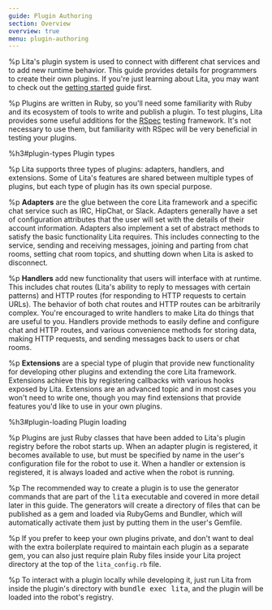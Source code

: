 ```yaml
---
guide: Plugin Authoring
section: Overview
overview: true
menu: plugin-authoring
---
```


%p Lita's plugin system is used to connect with different chat services and to add new runtime behavior. This guide provides details for programmers to create their own plugins. If you're just learning about Lita, you may want to check out the <a href="/getting-started/">getting started</a> guide first.

%p Plugins are written in Ruby, so you'll need some familiarity with Ruby and its ecosystem of tools to write and publish a plugin. To test plugins, Lita provides some useful additions for the <a href="https://github.com/rspec/rspec">RSpec</a> testing framework. It's not necessary to use them, but familiarity with RSpec will be very beneficial in testing your plugins.

%h3#plugin-types Plugin types

%p Lita supports three types of plugins: adapters, handlers, and extensions. Some of Lita's features are shared between multiple types of plugins, but each type of plugin has its own special purpose.

%p <strong>Adapters</strong> are the glue between the core Lita framework and a specific chat service such as IRC, HipChat, or Slack. Adapters generally have a set of configuration attributes that the user will set with the details of their account information. Adapters also implement a set of abstract methods to satisfy the basic functionality Lita requires. This includes connecting to the service, sending and receiving messages, joining and parting from chat rooms, setting chat room topics, and shutting down when Lita is asked to disconnect.

%p <strong>Handlers</strong> add new functionality that users will interface with at runtime. This includes chat routes (Lita's ability to reply to messages with certain patterns) and HTTP routes (for responding to HTTP requests to certain URLs). The behavior of both chat routes and HTTP routes can be arbitrarily complex. You're encouraged to write handlers to make Lita do things that are useful to you. Handlers provide methods to easily define and configure chat and HTTP routes, and various convenience methods for storing data, making HTTP requests, and sending messages back to users or chat rooms.

%p <strong>Extensions</strong> are a special type of plugin that provide new functionality for developing other plugins and extending the core Lita framework. Extensions achieve this by registering callbacks with various hooks exposed by Lita. Extensions are an advanced topic and in most cases you won't need to write one, though you may find extensions that provide features you'd like to use in your own plugins.

%h3#plugin-loading Plugin loading

%p Plugins are just Ruby classes that have been added to Lita's plugin registry before the robot starts up. When an adapter plugin is registered, it becomes available to use, but must be specified by name in the user's configuration file for the robot to use it. When a handler or extension is registered, it is always loaded and active when the robot is running.

%p The recommended way to create a plugin is to use the generator commands that are part of the <kbd>lita</kbd> executable and covered in more detail later in this guide. The generators will create a directory of files that can be published as a gem and loaded via RubyGems and Bundler, which will automatically activate them just by putting them in the user's Gemfile.

%p If you prefer to keep your own plugins private, and don't want to deal with the extra boilerplate required to maintain each plugin as a separate gem, you can also just require plain Ruby files inside your Lita project directory at the top of the <code>lita_config.rb</code> file.

%p To interact with a plugin locally while developing it, just run Lita from inside the plugin's directory with <kbd>bundle exec lita</kbd>, and the plugin will be loaded into the robot's registry.
